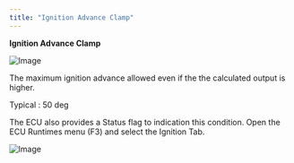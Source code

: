 ```yaml
---
title: "Ignition Advance Clamp"
---
```


**Ignition Advance Clamp**


![Image](</lib/Ignition5.jpg>)


The maximum ignition advance allowed even if the the calculated output is higher.&nbsp;


Typical : 50 deg


The ECU also provides a Status flag to indication this condition. Open the ECU Runtimes menu (F3) and select the Ignition Tab.


![Image](</lib/Untitled254.jpg>)


